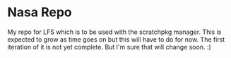 # Nasa Repo

My repo for LFS which is to be used with the scratchpkg manager. This is expected to grow as time goes on but this will have to do for now. The first iteration of it is not yet complete. But I'm sure that will change soon. :)
